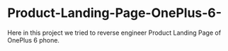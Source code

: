 # Product-Landing-Page-OnePlus-6-
Here in this project we tried to reverse engineer Product Landing Page of OnePlus 6 phone.
